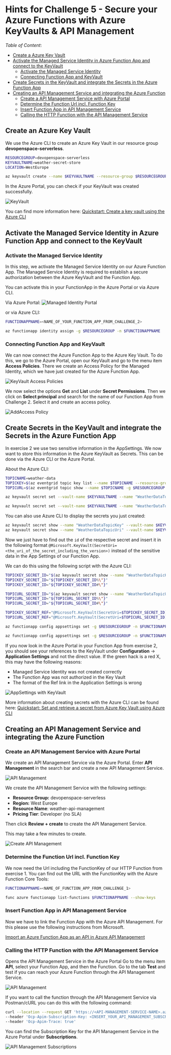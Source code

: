 # Hints for Challenge 5 - Secure your Azure Functions with Azure KeyVaults & API Management

_Table of Content_:

- [Create a Azure Key Vault](#create-a-azure-key-vault)
- [Activate the Managed Service Identity in Azure Function App and connect to the KeyVault](#activate-the-managed-service-identity-in-azure-function-app-and-connect-to-the-keyvault)
  - [Activate the Managed Service Identity](#activate-the-managed-service-identity)
  - [Connecting Function App and KeyVault](#connecting-function-app-and-keyvault)
- [Create Secrets in the KeyVault and integrate the Secrets in the Azure Function App](#create-secrets-in-the-keyvault-and-integrate-the-secrets-in-the-azure-function-app)
- [Creating an API Management Service and integrating the Azure Function](#creating-an-api-management-service-and-integrating-the-azure-function)
  - [Create a API Management Service with Azure Portal](#create-a-api-management-service-with-azure-portal)
  - [Determine the Function Url incl. Function Key](#determine-the-function-url-incl-function-key)
  - [Insert Function App in API Management Service](#insert-function-app-in-api-management-service)
  - [Calling the HTTP Function with the API Management Service](#calling-the-http-function-with-the-api-management-service)

## Create an Azure Key Vault

We use the Azure CLI to create an Azure Key Vault in our resource group **devopenspace-serverless**.

```bash
RESOURCEGROUP=devopenspace-serverless
KEYVAULTNAME=weather-secret-store
LOCATION=WestEurope

az keyvault create --name $KEYVAULTNAME --resource-group $RESOURCEGROUP --location $LOCATION
```

In the Azure Portal, you can check if your KeyVault was created successfully.

![KeyVault](../../Assets/Images/challenge-5/created-keyvault.png)

You can find more information here: [Quickstart: Create a key vault using the Azure CLI](https://docs.microsoft.com/en-us/azure/key-vault/general/quick-create-cli)

## Activate the Managed Service Identity in Azure Function App and connect to the KeyVault

### Activate the Managed Service Identity

In this step, we activate the Managed Service Identity on our Azure Function App. The Managed Service Identity is required to establish a secure authorization between the Azure KeyVault and the Function App.

You can activate this in your FunctionApp in the Azure Portal or via Azure CLI.

Via Azure Portal:
![Managed Identity Portal](../../Assets/Images/challenge-5/managed-identity-portal.png)

or via Azure CLI:

```bash
FUNCTIONAPPNAME=<NAME_OF_YOUR_FUNCTION_APP_FROM_CHALLENGE_2>

az functionapp identity assign -g $RESOURCEGROUP -n $FUNCTIONAPPNAME
```

### Connecting Function App and KeyVault

We can now connect the Azure Function App to the Azure Key Vault. To do this, we go to the Azure Portal, open our KeyVault and go to the menu item **Access Policies**. There we create an Access Policy for the Managed Identity, which we have just created for the Azure Function App.

![KeyVault Access Policies](../../Assets/Images/challenge-5/access-policies.png)

We now select the options **Get** and **List** under **Secret Permissions**. Then we click on **Select principal** and search for the name of our Function App from Challenge 2. Select it and create an access policy.

![AddAccess Policy](../../Assets/Images/challenge-5/add-access-policy.png)

## Create Secrets in the KeyVault and integrate the Secrets in the Azure Function App

In exercise 2 we use two sensitive information in the AppSettings. We now want to store this information in the Azure KeyVault as Secrets. This can be done via the Azure CLI or the Azure Portal.

About the Azure CLI:

```bash
TOPICNAME=weather-data
TOPICKEY=$(az eventgrid topic key list --name $TOPICNAME --resource-group $RESOURCEGROUP --query "key1" --output tsv)
TOPICURL=$(az eventgrid topic show --name $TOPICNAME -g $RESOURCEGROUP --query "endpoint" --output tsv)

az keyvault secret set --vault-name $KEYVAULTNAME --name "WeatherDataTopicKey" --value $TOPICKEY

az keyvault secret set --vault-name $KEYVAULTNAME --name "WeatherDataTopicUri" --value $TOPICURL
```

You can also use Azure CLI to display the secrets you just created:

```bash
az keyvault secret show --name "WeatherDataTopicKey" --vault-name $KEYVAULTNAME
az keyvault secret show --name "WeatherDataTopicUri" --vault-name $KEYVAULTNAME
```

Now we just have to find out the `id` of the respective secret and insert it in the following format `@Microsoft.KeyVault(SecretUri=<the_uri_of_the_secret_including_the_version>)` instead of the sensitive data in the App Settings of our Function App.

We can do this using the following script with the Azure CLI:

```bash
TOPICKEY_SECRET_ID="$(az keyvault secret show --name "WeatherDataTopicKey" --vault-name $KEYVAULTNAME --query id)"
TOPICKEY_SECRET_ID="${TOPICKEY_SECRET_ID%\"}"
TOPICKEY_SECRET_ID="${TOPICKEY_SECRET_ID#\"}"

TOPICURL_SECRET_ID="$(az keyvault secret show --name "WeatherDataTopicUri" --vault-name $KEYVAULTNAME --query id)"
TOPICURL_SECRET_ID="${TOPICURL_SECRET_ID%\"}"
TOPICURL_SECRET_ID="${TOPICURL_SECRET_ID#\"}"

TOPICKEY_SECRET_REF="@Microsoft.KeyVault(SecretUri=$TOPICKEY_SECRET_ID)"
TOPICURL_SECRET_REF="@Microsoft.KeyVault(SecretUri=$TOPICURL_SECRET_ID)"

az functionapp config appsettings set -g $RESOURCEGROUP -n $FUNCTIONAPPNAME --settings WeatherDataTopicKey=$TOPICKEY_SECRET_REF

az functionapp config appsettings set -g $RESOURCEGROUP -n $FUNCTIONAPPNAME --settings WeatherDataTopicUri=$TOPICURL_SECRET_REF
```

If you now look in the Azure Portal in your Function App from exercise 2, you should see your references to the KeyVault under **Configuration** -> **Application Settings** and not the direct value. If the green hack is a red X, this may have the following reasons:

- Managed Service Identity was not created correctly
- The Function App was not authorized in the Key Vault
- The format of the Ref link in the Application Settings is wrong

![AppSettings with KeyVault](../../Assets/Images/challenge-5/appsettings-with-keyvault.png)

More information about creating secrets with the Azure CLI can be found here: [Quickstart: Set and retrieve a secret from Azure Key Vault using Azure CLI](https://docs.microsoft.com/en-us/azure/key-vault/secrets/quick-create-cli)

## Creating an API Management Service and integrating the Azure Function

### Create an API Management Service with Azure Portal

We create an API Management Service via the Azure Portal. Enter **API Management** in the search bar and create a new API Management Service.

![API Management](../../Assets/Images/challenge-5/api-management.png)

We create the API Management Service with the following settings:

- **Resource Group:** devopenspace-serverless
- **Region:** West Europe
- **Resource Name**: weather-api-management
- **Pricing Tier**: Developer (no SLA)

Then click **Review + create** to create the API Management Service.

This may take a few minutes to create.

![Create API Management](../../Assets/Images/challenge-5/api-management-create.png)

### Determine the Function Url incl. Function Key

We now need the Url including the FunctionKey of our HTTP Function from exercise 1. You can find out the URL with the FunctionKey with the Azure Function Core Tools:

```bash
FUNCTIONAPPNAME=<NAME_OF_FUNCTION_APP_FROM_CHALLENGE_1>

func azure functionapp list-functions $FUNCTIONAPPNAME --show-keys
```

### Insert Function App in API Management Service

Now we have to link the Function App with the Azure API Management. For this please use the following instructions from Microsoft.

[Import an Azure Function App as an API in Azure API Management
](https://docs.microsoft.com/en-us/azure/api-management/import-function-app-as-api)

### Calling the HTTP Function with the API Management Service

Opens the API Management Service in the Azure Portal Go to the menu item **API**, select your Function App, and then the Function. Go to the tab **Test** and test if you can reach your Azure Function through the API Management Service.

![API Management](../../Assets/Images/challenge-5/api-management-test.png)

If you want to call the function through the API Management Service via Postman/cURL you can do this with the following command:

```bash
curl --location --request GET 'https://<API-MANAGEMENT-SERVICE-NAME>.azure-api.net/<FUNCTION-APP-NAME>/<FUNCTION-NAME>' \
--header 'Ocp-Apim-Subscription-Key: <INSERT_YOUR_API_MANAGEMENT_SUBSCRIPTION_KEY>' \
--header 'Ocp-Apim-Trace: true'
```

You can find the Subscription Key for the API Management Service in the Azure Portal under **Subscriptions**.

![API Management Subscriptions](../../Assets/Images/challenge-5/api-management-subscription.png)


